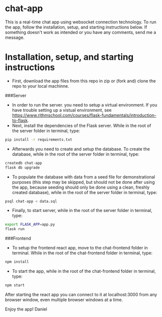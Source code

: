 # chat-app
This is a real-time chat app using websocket connection technology. To run the app, follow the installation, setup, and starting instructions below. If something doesn't work as intended or you have any comments, send me a message.

Installation, setup, and starting instructions
===============================================

- First, download the app files from this repo in zip or (fork and) clone the repo to your local machinne.

###Server

- In order to run the server. you need to setup a virtual environment. If you have trouble setting up a vistual environment, see https://www.rithmschool.com/courses/flask-fundamentals/introduction-to-flask.
- Next, install the dependencies of the Flask server. While in the root of the server folder in terminal, type:
```sh
pip install -r requirements.txt
```
- Afterwards you need to create and setup the database. To create the database, while in the root of the server folder in terminal, type:
```sh
createdb chat-app
flask db upgrade
```

- To populate the database with data from a seed file for demonstrational purposes (this step may be skipped, but should not be done after using the app, because seeding should only be done using a clean, freshly created database), while in the root of the server folder in terminal, type:
```sh
psql chat-app < data.sql
```

- Finally, to start server, while in the root of the server folder in terminal, type:
```sh
export FLASK_APP=app.py
flask run
```

###Frontend

- To setup the frontend react app, move to the chat-frontend folder in terminal. While in the root of the chat-frontend folder in terminal, type:
```sh
npm install
```

- To start the app, while in the root of the chat-frontend folder in terminal, type:
```sh
npm start
```

After starting the react app you can connect to it at localhost:3000 from any browser window, even multiple browser windows at a time.

Enjoy the app!
Daniel